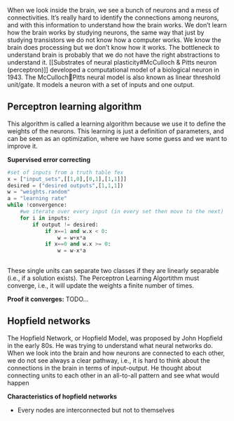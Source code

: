When we look inside the brain, we see a bunch of neurons and a mess of connectivities. It’s really hard to identify the connections among neurons, and with this information to understand how the brain works. We don’t learn how the brain works by studying neurons, the same way that just by studying transistors we do not know how a computer works. We know the brain does processing but we don’t know how it works. The bottleneck to understand brain is probably that we do not have the right abstractions to understand it.  [[Substrates of neural plasticity#McCulloch & Pitts neuron (perceptron)]] developed a computational model of a biological neuron in 1943. The McCullochPitts neural model is also known as linear threshold unit/gate. It models a neuron with a set of inputs and one output.

## Perceptron learning algorithm
This algorithm is called a learning algorithm because we use it to define the weights of the neurons. This learning is just a definition of parameters, and can be seen as an optimization, where we have some guess and we want to improve it.

**Supervised error correcting**

```python
#set of inputs from a truth table fex
x = ["input_sets",[[1,0],[0,1],[1,1]]]
desired = ("desired outputs",[1,1,1])
w = "weights.random"
a = "learning rate"
while !convergence:
	#we iterate over every input (in every set then move to the next)
	for i in inputs:
		if output != desired:
			if x==1 and w.x < 0:
				w = w+x*a
			if x==0 and w.x >= 0:
				w = w-x*a
	
```
These single units can separate two classes if they are linearly separable (i.e., if a solution exists). The Perceptron Learning Algortithm must converge, i.e., it will update the weights a finite number of times.

**Proof it converges:**
TODO...

## Hopfield networks
The Hopfield Network, or Hopfield Model, was proposed by John Hopfield in the early 80s. He was trying to understand what neural networks do. When we look into the brain and how neurons are connected to each other, we do not see always a clear pathway, i.e., it is hard to think about the connections in the brain in terms of input-output. He thought about connecting units to each other in an all-to-all pattern and see what would happen

**Characteristics of hopfield networks**
- Every nodes are interconnected but not to themselves